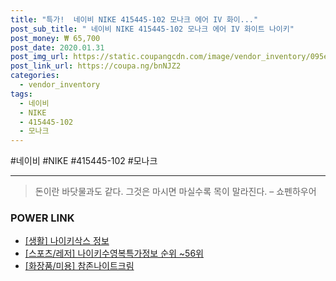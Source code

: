 ```yaml
--- 
title: "특가!  네이비 NIKE 415445-102 모나크 에어 IV 화이..." 
post_sub_title: " 네이비 NIKE 415445-102 모나크 에어 IV 화이트 나이키" 
post_money: ₩ 65,700 
post_date: 2020.01.31 
post_img_url: https://static.coupangcdn.com/image/vendor_inventory/095e/ce98c1e3d04656a55692d15475362419a31ef128a43f9b52f6c872350b37.png 
post_link_url: https://coupa.ng/bnNJZ2 
categories: 
  - vendor_inventory 
tags: 
  - 네이비 
  - NIKE 
  - 415445-102 
  - 모나크 
--- 
```

  #네이비 #NIKE #415445-102 #모나크 
<hr> 

> 돈이란 바닷물과도 같다. 그것은 마시면 마실수록 목이 말라진다. – 쇼펜하우어 


### POWER LINK

* <a href="https://blog.naver.com/fash111/221767795909" target="_blank"> [생활] 나이키삭스 정보 </a>
* <a href="https://blog.naver.com/fasyy4321/221771389562" target="_blank"> [스포츠/레저] 나이키수영복특가정보 순위 ~56위</a>
* <a href="https://blog.naver.com/sakai111/221782854641" target="_blank"> [화장품/미용] 참존나이트크림 </a>

